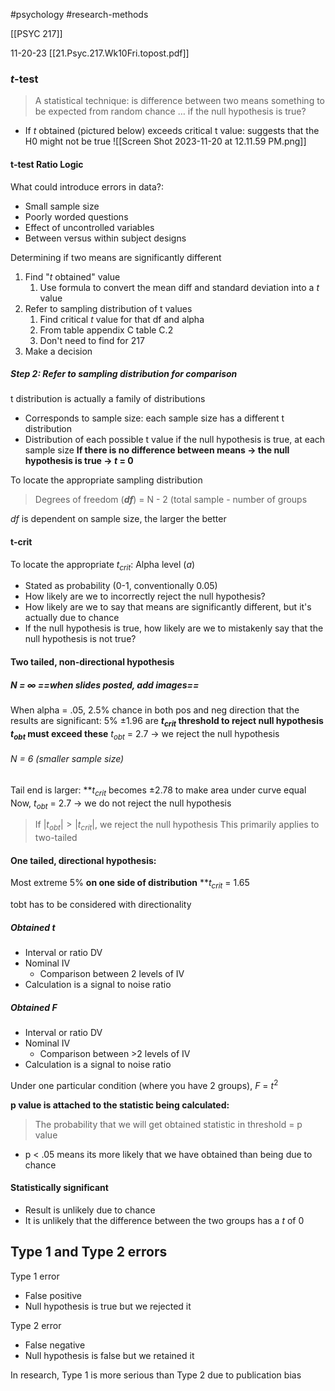 #psychology 
#research-methods 

[[PSYC 217]]

11-20-23
[[21.Psyc.217.Wk10Fri.topost.pdf]]
### *t*-test
> A statistical technique: is difference between two means something to be expected from random chance … if the null hypothesis is true? 
- If *t* obtained (pictured below) exceeds critical t value: suggests that the H0 might not be true
![[Screen Shot 2023-11-20 at 12.11.59 PM.png]]
#### t-test Ratio Logic
What could introduce errors in data?:
- Small sample size
- Poorly worded questions
- Effect of uncontrolled variables
- Between versus within subject designs

Determining if two means are significantly different
1. Find "*t* obtained" value
	1. Use formula to convert the mean diff and standard deviation into a *t* value
2. Refer to sampling distribution of t values
	1. Find critical *t* value for that df and alpha
	2. From table appendix C table C.2
	3. Don't need to find for 217
3. Make a decision

##### Step 2: Refer to sampling distribution for comparison
t distribution is actually a family of distributions
- Corresponds to sample size: each sample size has a different t distribution
- Distribution of each possible t value if the null hypothesis is true, at each sample size
**If there is no difference between means → the null hypothesis is true → *t* = 0** 

To locate the appropriate sampling distribution
> Degrees of freedom (***df***) = N - 2 (total sample - number of groups 

*df* is dependent on sample size, the larger the better

#### t-crit
To locate the appropriate $t_{crit}$: 
Alpha level ($a$)
- Stated as probability (0-1, conventionally 0.05)
- How likely are we to incorrectly reject the null hypothesis?
- How likely are we to say that means are significantly different, but it's actually due to chance
- If the null hypothesis is true, how likely are we to mistakenly say that the null hypothesis is not true? 



#### Two tailed, non-directional hypothesis
##### **N = ∞** ==when slides posted, add images==
When alpha = .05, 
2.5% chance in both pos and neg direction that the results are significant: 5% 
±1.96 are **$t_{crit}$ threshold to reject null hypothesis**
**$t_{obt}$ must exceed these**
$t_{obt}$ = 2.7 → we reject the null hypothesis

###### N = 6 (smaller sample size)
Tail end is larger: **$t_{crit}$ becomes ±2.78 to make area under curve equal 
Now, $t_{obt}$ = 2.7 → we do not reject the null hypothesis 

> If $|t_{obt}| > |t_{crit}|$, we reject the null hypothesis
> This primarily applies to two-tailed
#### One tailed, directional hypothesis: 
Most extreme 5% **on one side of distribution**
**$t_{crit}$  = 1.65

tobt has to be considered with directionality

##### Obtained *t* 
- Interval or ratio DV
- Nominal IV
	- Comparison between 2 levels of IV
- Calculation is a signal to noise ratio

##### Obtained *F*
- Interval or ratio DV
- Nominal IV
	- Comparison between >2 levels of IV
- Calculation is a signal to noise ratio

Under one particular condition (where you have 2 groups), *F* = $t^2$

**p value is attached to the statistic being calculated:**
> The probability that we will get obtained statistic in threshold = p value
- p < .05 means its more likely that we have obtained than being due to chance

#### Statistically significant
- Result is unlikely due to chance
- It is unlikely that the difference between the two groups has a *t* of 0


## Type 1 and Type 2 errors

Type 1 error
- False positive
- Null hypothesis is true but we rejected it 

Type 2 error
- False negative
- Null hypothesis is false but we retained it 

In research, Type 1 is more serious than Type 2 due to publication bias
